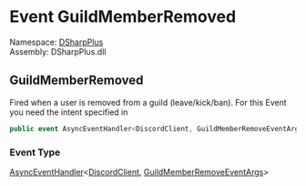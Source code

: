 # Event GuildMemberRemoved

Namespace: [DSharpPlus](DSharpPlus.md)  
Assembly: DSharpPlus.dll

## <a id="DSharpPlus_DiscordShardedClient_GuildMemberRemoved"></a>GuildMemberRemoved

Fired when a user is removed from a guild (leave/kick/ban).
For this Event you need the <xref href="DSharpPlus.DiscordIntents.GuildMembers" data-throw-if-not-resolved="false"></xref> intent specified in <xref href="DSharpPlus.DiscordConfiguration.Intents" data-throw-if-not-resolved="false"></xref>

```csharp
public event AsyncEventHandler<DiscordClient, GuildMemberRemoveEventArgs> GuildMemberRemoved
```

### Event Type

[AsyncEventHandler](DSharpPlus.AsyncEvents.AsyncEventHandler\-2.md)<[DiscordClient](DSharpPlus.DiscordClient.md), [GuildMemberRemoveEventArgs](DSharpPlus.EventArgs.GuildMemberRemoveEventArgs.md)\>

